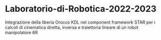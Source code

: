 # Laboratorio-di-Robotica-2022-2023
Integrazione della liberia Orocos KDL nel component framework STAR per i calcoli di cinematica diretta, inversa e traiettoria lineare di un robot manipolatore 6R

